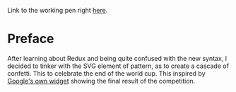 Link to the working pen right [here](https://codepen.io/borntofrappe/full/EpPQvM).

# Preface 

After learning about Redux and being quite confused with the new syntax, I decided to tinker with the SVG element of pattern, as to create a cascade of confetti. This to celebrate the end of the world cup. This inspired by [Google's own widget](https://www.google.com/search?q=world+cup+results) showing the final result of the competition.